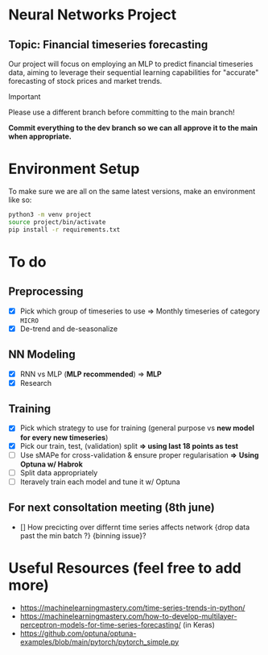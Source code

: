 # Neural Networks Project
## Topic: Financial timeseries forecasting
Our project will focus on employing an MLP to predict financial timeseries data, aiming to leverage their sequential learning capabilities for "accurate" forecasting of stock prices and market trends.

> [!IMPORTANT]
> Please use a different branch before committing to the main branch!
> 
> **Commit everything to the dev branch so we can all approve it to the main when appropriate.**


# Environment Setup

To make sure we are all on the same latest versions, make an environment like so:

```bash
python3 -m venv project
source project/bin/activate
pip install -r requirements.txt
```
# To do
## Preprocessing
- [x] Pick which group of timeseries to use => Monthly timeseries of category `MICRO`
- [x] De-trend and de-seasonalize
## NN Modeling
- [x] RNN vs MLP (**MLP recommended**) => **MLP**
- [x] Research

## Training
- [x] Pick which strategy to use for training (general purpose vs **new model for every new timeseries**)
- [x] Pick our train, test, (validation) split **=> using last 18 points as test**
- [ ] Use sMAPe for cross-validation & ensure proper regularisation **=>** **Using Optuna w/ Habrok**
- [ ] Split data appropriately
- [ ] Iteravely train each model and tune it w/ Optuna

## For next consoltation meeting (8th june)
- [] How precicting over differnt time series affects network {drop data past the min batch ?} {binning issue}?


# Useful Resources (feel free to add more)
- https://machinelearningmastery.com/time-series-trends-in-python/ 
- https://machinelearningmastery.com/how-to-develop-multilayer-perceptron-models-for-time-series-forecasting/ (in Keras)
- https://github.com/optuna/optuna-examples/blob/main/pytorch/pytorch_simple.py
